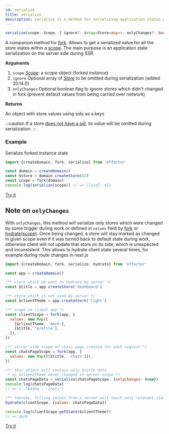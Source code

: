 ```yaml
---
id: serialize
title: serialize
description: serialize is a method for serializing application states within a scope
---
```


```ts
serialize(scope: Scope, { ignore?: Array<Store<any>>; onlyChanges?: boolean }): {[sid: string]: any}
```

A companion method for [_fork_](docs/api/effector/fork.md). Allows to get a serialized value for all the store states within a [scope](docs/api/effector/Scope.md). The main purpose is an application state serialization on the server side during SSR.

**Arguments**

1. `scope` [_Scope_](docs/api/effector/Scope.md): a scope object (forked instance)
2. `ignore` Optional array of [_Store_](docs/api/effector/Store.md) to be omitted during serialization (added 20.14.0)
3. `onlyChanges` Optional boolean flag to ignore stores which didn't changed in fork (prevent default values from being carried over network)

**Returns**

An object with store values using sids as a keys

:::caution
If a store [does not have a sid](docs/api/effector/babel-plugin.md#sid), its value will be omitted during serialization.
:::

### Example

Serialize forked instance state

```js
import {createDomain, fork, serialize} from 'effector'

const domain = createDomain()
const $store = domain.createStore(42)
const scope = fork(domain)
console.log(serialize(scope)) // => {[sid]: 42}
```

[Try it](https://share.effector.dev/zlRJbjei)

## Note on `onlyChanges`

With `onlyChanges`, this method will serialize only stores which were changed by some trigger during work or defined in `values` field by [fork](docs/api/effector/fork.md) or [hydrate(scope)](docs/api/effector/hydrate.md). Once being changed, a store will stay marked as changed in given scope even if it was turned back to default state during work, otherwise client will not update that store on its side, which is unexpected and inconsistent.
This allows to hydrate client state several times, for example during route changes in next.js

```js
import {createDomain, fork, serialize, hydrate} from 'effector'

const app = createDomain()

/** store which we want to hydrate by server */
const $title = app.createStore('dashboard')

/** store which is not used by server */
const $clientTheme = app.createStore('light')

/** scope in client app */
const clientScope = fork(app, {
  values: new Map([
    [$clientTheme, 'dark'],
    [$title, 'profile'],
  ]),
})

/** server side scope of chats page created for each request */
const chatsPageScope = fork(app, {
  values: new Map([[$title, 'chats']]),
})

/** this object will contain only $title data
 * as $clientTheme never changed in server scope */
const chatsPageData = serialize(chatsPageScope, {onlyChanges: true})
console.log(chatsPageData)
// => {'-l644hw': 'chats'}

/** thereby, filling values from a server will touch only relevant stores */
hydrate(clientScope, {values: chatsPageData})

console.log(clientScope.getState($clientTheme))
// => dark
```

[Try it](https://share.effector.dev/BQhzISFV)
